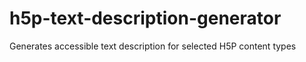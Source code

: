 # h5p-text-description-generator
Generates accessible text description for selected H5P content types
